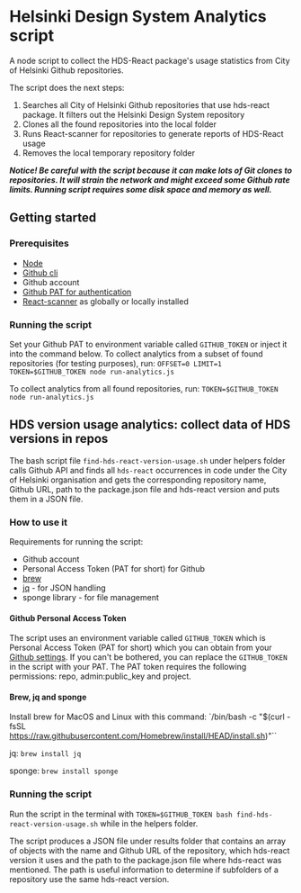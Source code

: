 # Helsinki Design System Analytics script

A node script to collect the HDS-React package's usage statistics from City of Helsinki Github repositories.

The script does the next steps:
1. Searches all City of Helsinki Github repositories that use hds-react package. It filters out the Helsinki Design System repository
2. Clones all the found repositories into the local folder
3. Runs React-scanner for repositories to generate reports of HDS-React usage
4. Removes the local temporary repository folder

***Notice! Be careful with the script because it can make lots of Git clones to repositories. 
It will strain the network and might exceed some Github rate limits. Running script requires some disk space and memory as well.***

## Getting started

### Prerequisites
- [Node](https://nodejs.org/en/)
- [Github cli](https://cli.github.com/)
- Github account
- [Github PAT for authentication](https://docs.github.com/en/authentication/keeping-your-account-and-data-secure/creating-a-personal-access-token)
- [React-scanner](https://github.com/moroshko/react-scanner) as globally or locally installed

### Running the script
Set your Github PAT to environment variable called `GITHUB_TOKEN` or inject it into the command below.
To collect analytics from a subset of found repositories (for testing purposes), run:
```OFFSET=0 LIMIT=1 TOKEN=$GITHUB_TOKEN node run-analytics.js```

To collect analytics from all found repositories, run:
```TOKEN=$GITHUB_TOKEN node run-analytics.js```

## HDS version usage analytics: collect data of HDS versions in repos
The bash script file `find-hds-react-version-usage.sh` under helpers folder calls Github API and finds all `hds-react` occurrences in code under the City of Helsinki organisation and gets the corresponding repository name, Github URL, path to the package.json file and hds-react version and puts them in a JSON file.

### How to use it

Requirements for running the script:
- Github account
- Personal Access Token (PAT for short) for Github
- [brew](https://brew.sh/)
- [jq](https://stedolan.github.io/jq/) - for JSON handling
- sponge library - for file management

#### Github Personal Access Token
The script uses an environment variable called `GITHUB_TOKEN` which is Personal Access Token (PAT for short) which you can obtain from your [Github settings](https://docs.github.com/en/authentication/keeping-your-account-and-data-secure/creating-a-personal-access-token). If you can't be bothered, you can replace the `GITHUB_TOKEN` in the script with your PAT.
The PAT token requires the following permissions: repo, admin:public_key and project.

#### Brew, jq and sponge
Install brew for MacOS and Linux with this command: `/bin/bash -c "$(curl -fsSL https://raw.githubusercontent.com/Homebrew/install/HEAD/install.sh)"``

jq: `brew install jq`

sponge: `brew install sponge`

### Running the script
Run the script in the terminal with `TOKEN=$GITHUB_TOKEN bash find-hds-react-version-usage.sh` while in the helpers folder.

The script produces a JSON file under results folder that contains an array of objects with the name and Github URL of the repository, which hds-react version it uses and the path to the package.json file where hds-react was mentioned. The path is useful information to determine if subfolders of a repository use the same hds-react version.